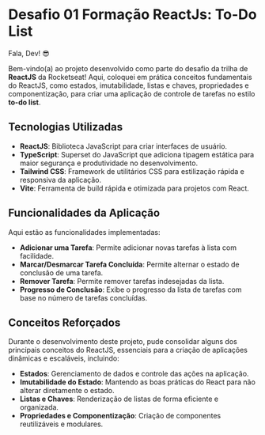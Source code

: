 # Desafio 01 Formação ReactJs: To-Do List

Fala, Dev! 😎

Bem-vindo(a) ao projeto desenvolvido como parte do desafio da trilha de **ReactJS** da Rocketseat! Aqui, coloquei em prática conceitos fundamentais do ReactJS, como estados, imutabilidade, listas e chaves, propriedades e componentização, para criar uma aplicação de controle de tarefas no estilo **to-do list**.

## Tecnologias Utilizadas

- **ReactJS**: Biblioteca JavaScript para criar interfaces de usuário.
- **TypeScript**: Superset do JavaScript que adiciona tipagem estática para maior segurança e produtividade no desenvolvimento.
- **Tailwind CSS**: Framework de utilitários CSS para estilização rápida e responsiva da aplicação.
- **Vite**: Ferramenta de build rápida e otimizada para projetos com React.

## Funcionalidades da Aplicação

Aqui estão as funcionalidades implementadas:

- **Adicionar uma Tarefa**: Permite adicionar novas tarefas à lista com facilidade.
- **Marcar/Desmarcar Tarefa Concluída**: Permite alternar o estado de conclusão de uma tarefa.
- **Remover Tarefa**: Permite remover tarefas indesejadas da lista.
- **Progresso de Conclusão**: Exibe o progresso da lista de tarefas com base no número de tarefas concluídas.

## Conceitos Reforçados

Durante o desenvolvimento deste projeto, pude consolidar alguns dos principais conceitos do ReactJS, essenciais para a criação de aplicações dinâmicas e escaláveis, incluindo:

- **Estados**: Gerenciamento de dados e controle das ações na aplicação.
- **Imutabilidade do Estado**: Mantendo as boas práticas do React para não alterar diretamente o estado.
- **Listas e Chaves**: Renderização de listas de forma eficiente e organizada.
- **Propriedades e Componentização**: Criação de componentes reutilizáveis e modulares.

